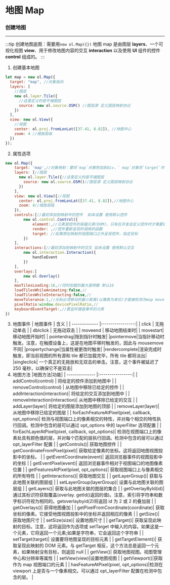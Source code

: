# 地图 Map

### 创建地图

---

:::tip
创建地图底图：需要用`new ol.Map({})`
地图 map 是由图层 **layers**、一个可视化视图 **view**、用于修改地图内容的交互 **interaction** 以及使用 **UI** 组件的控件 **control** 组成的。
:::

1. 创建基本地图

```js
let map = new ol.Map({
  target: "map", //对象指向
  layers: [
    //图层
    new ol.layer.Tile({
      //这里定义的是平铺图层
      source: new ol.source.OSM() //图层源 定义图层映射协议
    })
  ],
  view: new ol.View({
    //视图
    center: ol.proj.fromLonLat([37.41, 8.82]), //地图中心
    zoom: 4 //缩放层级
  })
});
```

2. 属性选项

```js
new ol.Map({
    target: 'map',//对象映射：要将`map`对象附加到div，` map`对象将`target`作为参数，值是`div`的`id`
    layers: [//图层
      new ol.layer.Tile({//这里定义的是平铺图层
        source: new ol.source.OSM()//图层源 定义图层映射协议
      })
    ],
    view: new ol.View({//视图
      center: ol.proj.fromLonLat([37.41, 8.82]),//地图中心
      zoom: 4//缩放层级
    }),
    controls:[//最初添加到映射中的控件  如未设置 使用默认控件
        new ol.control.Control({
            element:,//元素是控件的容器元素(DOM)。只有在开发自定义控件时才需要指定这一点
            render: ,//控件重新呈现时调用的函数
            target: //如果想在映射的视图端口之外呈现控件，指定目标
        })
    ],
    interactions:[//最初添加到映射中的交互 如未设置 使用默认交互
        new ol.interaction.Interaction({
            handleEvent
        })
    ],
    overlays:[
        new ol.Overlay()
    ],
    maxTilesLoading:16,//同时加载的最大瓷砖数 默认16
    loadTilesWhileAnimating:false,//
    loadTilesWhileInteracting:false,//
    moveTolerance:1,//光标必须移动的最小距离(以像素为单位)才能被检测为map move事件，而不是单击。增加这个值可以使单击地图变得更容易
    pixelRatio:window.devicePixelRatio,//
    keyboardEventTarget:,//要监听键盘事件的元素
})
```

3. 地图事件
   | 地图事件 | 含义 |
   | ------------- |:----------------:|
   | click | 无拖动单击 |
   | dblclick | 无拖动双击 |
   | moveend | 移动地图结束时|
   | movestart|移动地图开始时|
   | pointerdrag|拖到指针时触发|
   |pointermove|当指针移动时触发。注意，在触摸设备上，这是在地图平移时触发的，因此与 mousemove 不同|
   |propertychange|当属性被更改时触发|
   |rendercomplete|渲染完成时触发，即当前视图的所有源和 tile 都已加载完毕，所有 tile 都将淡出|
   |singleclick| 一个真正的无拖放和无双击的单击。注意，这个事件被延迟了 250 毫秒，以确保它不是双击|
4. 地图方法
   |地图方法|功能|
   | -------------- |:----------------:|
   | addControl(control) | 将给定的控件添加到地图中 |
   | removeControl(control) | 从地图中移除已给定的控件 |
   | addInteraction(interaction)| 将给定的交互添加到地图中 |
   | removeInteraction(interaction)| 从地图中移除已给定的交互 |
   | addLayer(layer)| 将给定的图层添加到地图的顶部 |
   | removeLayer(layer)| 从地图中移除已给定的图层 |
   | forEachFeatureAtPixel(pixel, callback, opt_options)| 检测与视图端口上的像素相交的特性，并对每个相交的特性执行回调。检测中包含的层可以通过 opt_options 中的 layerFilter 选项配置 |
   | forEachLayerAtPixel(pixel, callback, opt_options)| 检测在视图端口上的像素处具有颜色值的层，并对每个匹配的层执行回调。检测中包含的层可以通过 opt_layerFilter 配置 |
   | getControls()| 获取地图控件 |
   | getCoordinateFromPixel(pixel)| 获取给定像素的坐标。这将返回地图视图投影中的坐标。 |
   | getEventCoordinate(event)| 返回浏览器事件的视图投影中的坐标 |
   | getEventPixel(event)| 返回浏览器事件相对于视图端口的地图像素位置 |
   | getFeaturesAtPixel(pixel, opt_options)| 获取视图端口上与像素相交的所有特性 |
   | getInteractions()| 获取地图交互 |
   | getLayerGroup()| 获取与此地图关联的图层组 |
   | setLayerGroup(layerGroup)| 设置与此地图关联的图层组 |
   | getLayers()| 获取与此地图关联的图层的集合 |
   | getOverlayById(id)| 通过其标识符获取覆盖(overlay. getId()返回的值)。注意，索引将字符串和数字标识符视为相同的。getoverlaybyid(2)将返回 id 为 2 或 2 的叠加层 |
   | getOverlays()| 获得地图叠加 |
   | getPixelFromCoordinate(coordinate)| 获取坐标的像素。它接受地图视图投影中的坐标并返回相应的像素 |
   | getSize()| 获取地图尺寸 |
   | setSize(size)| 设置地图尺寸 |
   | getTarget()| 获取呈现此映射的目标。注意，这将返回作为选项或 setTarget 中输入的内容。如果这是一个元素，它将返回一个元素;如果是字符串，它会返回这个字符串 |
   | setTarget(target)| 设置要将地图呈现的目标元素 |
   | getTargetElement()| 获取呈现此映射的 DOM 元素。与 getTarget 相反，这个方法总是返回一个元素，如果映射没有目标，则返回 null |
   | getView()| 获取地图视图。视图管理中心和分辨率等属性 |
   | setView(view)|设置地图视图 |
   | getViewport()|获取作为 map 视图端口的元素 |
   | hasFeatureAtPixel(pixel, opt_options)|检测在 viewport 上是否与一个像素相交。可以通过 opt_layerFilter 配置在检测中包含的层。 |
